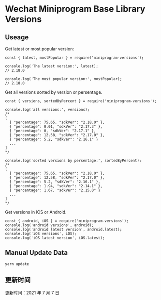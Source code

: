 
# Wechat Miniprogram Base Library Versions

## Useage

Get latest or most popular version:

```;
const { latest, mostPopular } = require('miniprogram-versions');

console.log('The latest version:', latest);
// 2.18.0

console.log('The most popular version:', mostPopular);
// 2.18.0

```

Get all versions sorted by version or persentage.

```
const { versions, sortedByPercent } = require('miniprogram-versions');

console.log('all versions:', versions);
/*
[
  { "percentage": 75.65, "sdkVer": "2.18.0" },
  { "percentage": 0.01, "sdkVer": "2.17.3" },
  { "percentage": 0, "sdkVer": "2.17.1" },
  { "percentage": 12.58, "sdkVer": "2.17.0" },
  { "percentage": 5.2, "sdkVer": "2.16.1" }
  ...
]
*/

console.log('sorted versions by persentage:', sortedByPercent);
/*
[
  { "percentage": 75.65, "sdkVer": "2.18.0" },
  { "percentage": 12.58, "sdkVer": "2.17.0" },
  { "percentage": 5.2, "sdkVer": "2.16.1" },
  { "percentage": 1.94, "sdkVer": "2.14.1" },
  { "percentage": 1.67, "sdkVer": "2.15.0" }
  ...
]
*/
```

Get versions in iOS or Android.

```
const { android, iOS } = require('miniprogram-versions');
console.log('android versions', android);
console.log('android latest version', android.latest);
console.log('iOS versions', iOS);
console.log('iOS latest version', iOS.latest);
```

## Manual Update Data

```
yarn update
```

## 更新时间

更新时间：2021 年 7 月 7 日
